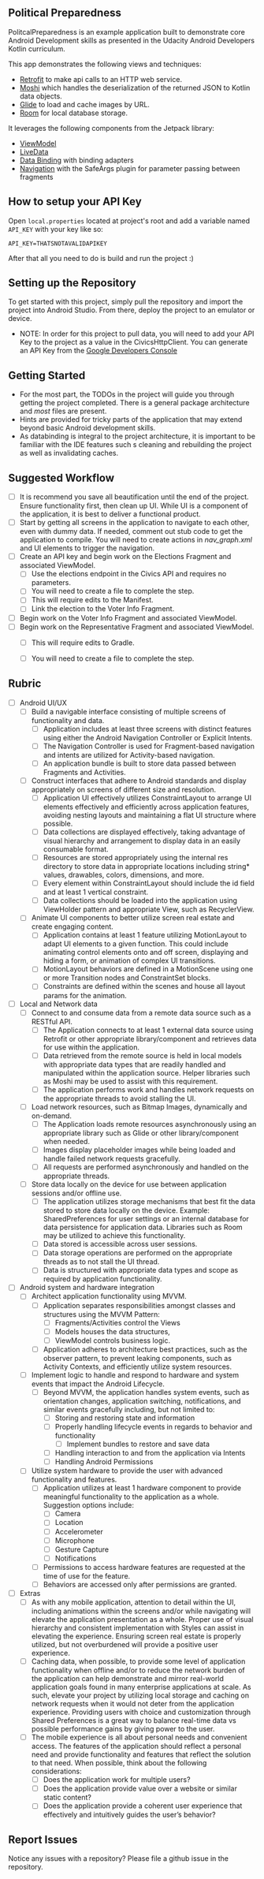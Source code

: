 ## Political Preparedness

PolitcalPreparedness is an example application built to demonstrate core Android Development skills as presented in the Udacity Android Developers Kotlin curriculum. 

This app demonstrates the following views and techniques:

* [Retrofit](https://square.github.io/retrofit/) to make api calls to an HTTP web service.
* [Moshi](https://github.com/square/moshi) which handles the deserialization of the returned JSON to Kotlin data objects. 
* [Glide](https://bumptech.github.io/glide/) to load and cache images by URL.
* [Room](https://developer.android.com/training/data-storage/room) for local database storage.
  
It leverages the following components from the Jetpack library:

* [ViewModel](https://developer.android.com/topic/libraries/architecture/viewmodel)
* [LiveData](https://developer.android.com/topic/libraries/architecture/livedata)
* [Data Binding](https://developer.android.com/topic/libraries/data-binding/) with binding adapters
* [Navigation](https://developer.android.com/topic/libraries/architecture/navigation/) with the SafeArgs plugin for parameter passing between fragments


## How to setup your API Key
Open `local.properties` located at project's root and add a variable named `API_KEY` with your key like so:

`API_KEY=THATSNOTAVALIDAPIKEY`

After that all you need to do is build and run the project :)

## Setting up the Repository

To get started with this project, simply pull the repository and import the project into Android Studio. From there, deploy the project to an emulator or device. 

* NOTE: In order for this project to pull data, you will need to add your API Key to the project as a value in the CivicsHttpClient. You can generate an API Key from the [Google Developers Console](https://console.developers.google.com/)

## Getting Started

* For the most part, the TODOs in the project will guide you through getting the project completed. There is a general package architecture and *most* files are present. 
* Hints are provided for tricky parts of the application that may extend beyond basic Android development skills.
* As databinding is integral to the project architecture, it is important to be familiar with the IDE features such s cleaning and rebuilding the project as well as invalidating caches. 

## Suggested Workflow

- [ ] It is recommend you save all beautification until the end of the project. Ensure functionality first, then clean up UI. While UI is a component of the application, it is best to deliver a functional product.
- [ ] Start by getting all screens in the application to navigate to each other, even with dummy data. If needed, comment out stub code to get the application to compile. You will need to create actions in *nav_graph.xml* and UI elements to trigger the navigation. 
- [ ] Create an API key and begin work on the Elections Fragment  and associated ViewModel. 
  - [ ] Use the elections endpoint in the Civics API and requires no parameters.
  - [ ] You will need to create a file to complete the step.
  - [ ] This will require edits to the Manifest.
  - [ ] Link the election to the Voter Info Fragment.
- [ ] Begin work on the Voter Info Fragment and associated ViewModel.
- [ ] Begin work on the Representative Fragment and associated ViewModel.
  - [ ] This will require edits to Gradle.
  - [ ] You will need to create a file to complete the step.


## Rubric
- [ ] Android UI/UX
  - [ ] Build a navigable interface consisting of multiple screens of functionality and data.
    - [ ] Application includes at least three screens with distinct features using either the Android Navigation Controller or Explicit Intents.
    - [ ] The Navigation Controller is used for Fragment-based navigation and intents are utilized for Activity-based navigation.
    - [ ] An application bundle is built to store data passed between Fragments and Activities.
  - [ ] Construct interfaces that adhere to Android standards and display appropriately on screens of different size and resolution.
    - [ ] Application UI effectively utilizes ConstraintLayout to arrange UI elements effectively and efficiently across application features, avoiding nesting layouts and maintaining a   flat UI structure where possible.
    - [ ] Data collections are displayed effectively, taking advantage of visual hierarchy and arrangement to display data in an easily consumable format.
    - [ ] Resources are stored appropriately using the internal res directory to store data in appropriate locations including string* values, drawables, colors, dimensions, and more.
    - [ ] Every element within ConstraintLayout should include the id field and at least 1 vertical constraint.
    - [ ] Data collections should be loaded into the application using ViewHolder pattern and appropriate View, such as RecyclerView.
  - [ ] Animate UI components to better utilize screen real estate and create engaging content.
    - [ ] Application contains at least 1 feature utilizing MotionLayout to adapt UI elements to a given function. This could include animating control elements onto and off screen,   displaying and hiding a form, or animation of complex UI transitions.
    - [ ] MotionLayout behaviors are defined in a MotionScene using one or more Transition nodes and ConstraintSet blocks.
    - [ ] Constraints are defined within the scenes and house all layout params for the animation.
- [ ] Local and Network data
  - [ ] Connect to and consume data from a remote data source such as a RESTful API.
    - [ ] The Application connects to at least 1 external data source using Retrofit or other appropriate library/component and retrieves data for use within the application.
    - [ ] Data retrieved from the remote source is held in local models with appropriate data types that are readily handled and manipulated within the application source. Helper libraries such as Moshi may be used to assist with this requirement.
    - [ ] The application performs work and handles network requests on the appropriate threads to avoid stalling the UI.
  - [ ] Load network resources, such as Bitmap Images, dynamically and on-demand.
    - [ ] The Application loads remote resources asynchronously using an appropriate library such as Glide or other library/component when needed.
    - [ ] Images display placeholder images while being loaded and handle failed network requests gracefully.
    - [ ] All requests are performed asynchronously and handled on the appropriate threads.
  - [ ] Store data locally on the device for use between application sessions and/or offline use.
    - [ ] The application utilizes storage mechanisms that best fit the data stored to store data locally on the device. Example: SharedPreferences for user settings or an internal database for data persistence for application data. Libraries such as Room may be utilized to achieve this functionality.
    - [ ] Data stored is accessible across user sessions.
    - [ ] Data storage operations are performed on the appropriate threads as to not stall the UI thread.
    - [ ] Data is structured with appropriate data types and scope as required by application functionality.
- [ ] Android system and hardware integration
  - [ ] Architect application functionality using MVVM.
    - [ ] Application separates responsibilities amongst classes and structures using the MVVM Pattern:
      - [ ] Fragments/Activities control the Views
      - [ ] Models houses the data structures,
      - [ ] ViewModel controls business logic.
    - [ ] Application adheres to architecture best practices, such as the observer pattern, to prevent leaking components, such as Activity Contexts, and efficiently utilize system resources.
  - [ ] Implement logic to handle and respond to hardware and system events that impact the Android Lifecycle.
    - [ ] Beyond MVVM, the application handles system events, such as orientation changes, application switching, notifications, and similar events gracefully including, but not limited to:
      - [ ] Storing and restoring state and information
      - [ ] Properly handling lifecycle events in regards to behavior and functionality
        - [ ] Implement bundles to restore and save data
      - [ ] Handling interaction to and from the application via Intents
      - [ ] Handling Android Permissions
  - [ ] Utilize system hardware to provide the user with advanced functionality and features.
    - [ ] Application utilizes at least 1 hardware component to provide meaningful functionality to the application as a whole. Suggestion options include:
      - [ ] Camera
      - [ ] Location
      - [ ] Accelerometer
      - [ ] Microphone
      - [ ] Gesture Capture
      - [ ] Notifications
    - [ ] Permissions to access hardware features are requested at the time of use for the feature.
    - [ ] Behaviors are accessed only after permissions are granted.
- [ ] Extras
  - [ ] As with any mobile application, attention to detail within the UI, including animations within the screens and/or while navigating will elevate the application presentation as a whole. Proper use of visual hierarchy and consistent implementation with Styles can assist in elevating the experience. Ensuring screen real estate is properly utilized, but not overburdened will provide a positive user experience.
  - [ ] Caching data, when possible, to provide some level of application functionality when offline and/or to reduce the network burden of the application can help demonstrate and mirror real-world application goals found in many enterprise applications at scale. As such, elevate your project by utilizing local storage and caching on network requests when it would not deter from the application experience. Providing users with choice and customization through Shared Preferences is a great way to balance real-time data vs possible performance gains by giving power to the user.
  - [ ] The mobile experience is all about personal needs and convenient access. The features of the application should reflect a personal need and provide functionality and features that reflect the solution to that need. When possible, think about the following considerations:
    - [ ] Does the application work for multiple users?
    - [ ] Does the application provide value over a website or similar static content?
    - [ ] Does the application provide a coherent user experience that effectively and intuitively guides the user’s behavior?

## Report Issues
Notice any issues with a repository? Please file a github issue in the repository.
